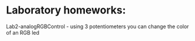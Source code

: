 # Laboratory homeworks:

Lab2-analogRGBControl - using 3 potentiometers you can change the color of an RGB led
